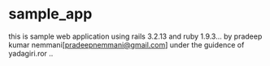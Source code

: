 # sample_app
 this is sample web application using rails 3.2.13 and ruby 1.9.3...
 by pradeep kumar nemmani[pradeepnemmani@gmail.com]
 under the guidence of yadagiri.ror
 ..